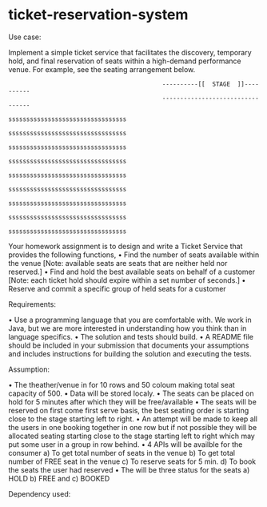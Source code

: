 # ticket-reservation-system
Use case:

Implement a simple ticket service that facilitates the discovery, temporary hold, and final reservation of seats within a high-demand performance venue.
For example, see the seating arrangement below.
 
                                               ----------[[  STAGE  ]]----------
                                               ---------------------------------
                                               sssssssssssssssssssssssssssssssss
                                               sssssssssssssssssssssssssssssssss
                                               sssssssssssssssssssssssssssssssss
                                               sssssssssssssssssssssssssssssssss
                                               sssssssssssssssssssssssssssssssss
                                               sssssssssssssssssssssssssssssssss
                                               sssssssssssssssssssssssssssssssss
                                               sssssssssssssssssssssssssssssssss
                                               sssssssssssssssssssssssssssssssss
 

Your homework assignment is to design and write a Ticket Service that provides the following functions,
•	Find the number of seats available within the venue [Note: available seats are seats that are neither held nor reserved.]
•	Find and hold the best available seats on behalf of a customer [Note: each ticket hold should expire within a set number of seconds.]
•	Reserve and commit a specific group of held seats for a customer
 
Requirements:

•	Use a programming language that you are comfortable with. We work in Java, but we are more interested in understanding how you think than in language specifics.
•	The solution and tests should build.
•	A README file should be included in your submission that documents your assumptions and includes instructions for building the solution and executing the tests.

Assumption:

•	The theather/venue in for 10 rows and 50 coloum making total seat capacity of 500.
•	Data will be stored localy.
•	The seats can be placed on hold for 5 minutes after which they will be free/available
•	The seats will be reserved on first come first serve basis, the best seating order is starting close to the stage starting left to right.
• An attempt will be made to keep all the users in one booking together in one row but if not possible they will be allocated seating starting close to the stage starting left to right which may put some user in a group in row behind.
•	4 APIs will be availble for the consumer a) To get total number of seats in the venue b) To get total number of FREE seat in the venue c) To reserve seats for 5 min. d) To book the seats the user had reserved
•	The will be three status for the seats a) HOLD b) FREE and c) BOOKED

Dependency used:

